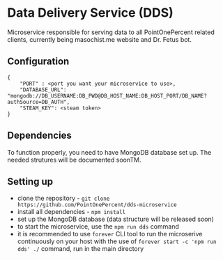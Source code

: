# Data Delivery Service (DDS)

Microservice responsible for serving data to all PointOnePercent related clients, currently being masochist.me website and Dr. Fetus bot.

## Configuration

```
{
    "PORT" : <port you want your microservice to use>,
    "DATABASE_URL": "mongodb://DB_USERNAME:DB_PWD@DB_HOST_NAME:DB_HOST_PORT/DB_NAME?authSource=DB_AUTH",
    "STEAM_KEY": <steam token>
}
```

## Dependencies

To function properly, you need to have MongoDB database set up. The needed strutures will be documented soonTM.

## Setting up

- clone the repository - ``git clone https://github.com/PointOnePercent/dds-microservice``
- install all dependencies - ``npm install``
- set up the MongoDB database (data structure will be released soon)
- to start the microservice, use the ``npm run dds`` command
- it is recommended to use ``forever`` CLI tool to run the microserive continuously on your host with the use of ``forever start -c 'npm run dds' ./`` command, run in the main directory
